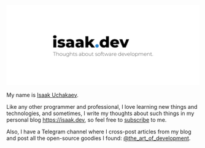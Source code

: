 

<p align="center">
  <a target="_blank" href="https://isaak.dev">
  <img src="https://raw.githubusercontent.com/lk-geimfari/lk-geimfari.github.io/master/assets/images/other/preview.png" width="700"/>
  </a>
</p>



My name is [Isaak Uchakaev](https://isaak.dev/about/).

Like any other programmer and professional, I love learning new things and technologies, and sometimes, 
I write my thoughts about such things in my personal blog https://isaak.dev, so feel free to [subscribe](https://isaak.dev/subscribe/) to me. 

Also, I have a Telegram channel where I cross-post articles from my blog and post all
the open-source goodies I found: [@the_art_of_development](https://t.me/https://t.me/the_art_of_development).
